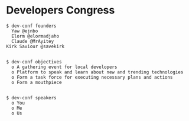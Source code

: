 # Developers Congress
	$ dev-conf founders
	  Yaw @ejnbo
	  Elorm @elormadjaho
	  Claude @MrAyitey
    Kirk Saviour @savekirk


	$ dev-conf objectives
	  o A gathering event for local developers
	  o Platform to speak and learn about new and trending technologies
	  o Form a task force for executing necessary plans and actions
	  o Form a mouthpiece

	
	$ dev-conf speakers
	  o You
	  o Me
	  o Us
